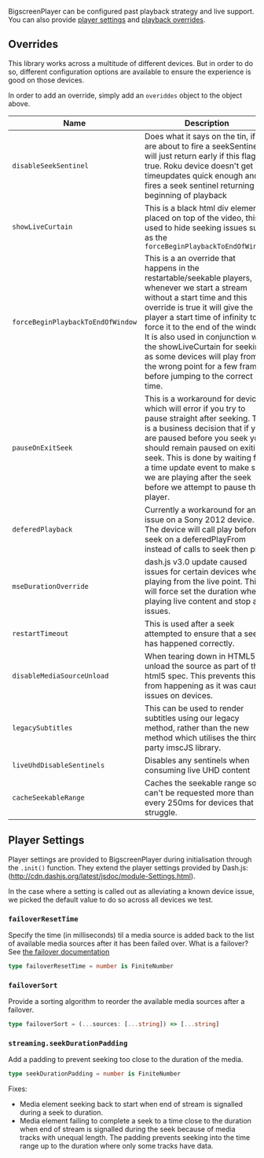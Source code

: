 BigscreenPlayer can be configured past playback strategy and live support. You can also provide [player settings](#player-settings) and [playback overrides](#overrides).

## Overrides

This library works across a multitude of different devices. But in order to do so, different configuration options are available to ensure the experience is good on those devices.

In order to add an override, simply add an `overiddes` object to the object above.

| Name                | Description                                                                                                                                                                                                                        | Values     |
| ------------------- | ---------------------------------------------------------------------------------------------------------------------------------------------------------------------------------------------------------------------------------- | ---------- |
| `disableSeekSentinel` | Does what it says on the tin, if we are about to fire a seekSentinel it will just return early if this flag is true. Roku device doesn't get timeupdates quick enough and fires a seek sentinel returning to beginning of playback | boolean |
| `showLiveCurtain` | This is a black html div element placed on top of the video, this is used to hide seeking issues such as the `forceBeginPlaybackToEndOfWindow` | boolean |
| `forceBeginPlaybackToEndOfWindow` | This is a an override that happens in the restartable/seekable players, whenever we start a stream without a start time and this override is true it will give the player a start time of infinity to force it to the end of the window. It is also used in conjunction with the showLiveCurtain for seeking as some devices will play from the wrong point for a few frames before jumping to the correct time. | boolean |
| `pauseOnExitSeek` | This is a workaround for devices which will error if you try to pause straight after seeking. This is a business decision that if you are paused before you seek you should remain paused on exiting seek. This is done by waiting for a time update event to make sure we are playing after the seek before we attempt to pause the player. | boolean |
| `deferedPlayback` | Currently a workaround for an issue on a Sony 2012 device. The device will call play before seek on a deferedPlayFrom instead of calls to seek then play. | boolean |
| `mseDurationOverride` | dash.js v3.0 update caused issues for certain devices when playing from the live point. This will force set the duration when playing live content and stop any issues. | boolean |
| `restartTimeout` | This is used after a seek attempted to ensure that a seek has happened correctly. | number |
| `disableMediaSourceUnload` | When tearing down in HTML5 we unload the source as part of the html5 spec. This prevents this from happening as it was causing issues on devices. | boolean |
| `legacySubtitles` | This can be used to render subtitles using our legacy method, rather than the new method which utilises the third party imscJS library. | boolean |
| `liveUhdDisableSentinels` | Disables any sentinels when consuming live UHD content | boolean |
| `cacheSeekableRange` | Caches the seekable range so it can't be requested more than every 250ms for devices that struggle. | boolean |

## Player Settings

Player settings are provided to BigscreenPlayer during initialisation through the `.init()` function. They extend the player settings provided by Dash.js: (<http://cdn.dashjs.org/latest/jsdoc/module-Settings.html>).

In the case where a setting is called out as alleviating a known device issue, we picked the default value to do so across all devices we test.

### `failoverResetTime`

Specify the time (in milliseconds) til a media source is added back to the list of available media sources after it has been failed over. What is a failover? See [the failover documentation](https://bbc.github.io/bigscreen-player/api/tutorial-cdn-failover.html)

```ts
type failoverResetTime = number is FiniteNumber
```

### `failoverSort`

Provide a sorting algorithm to reorder the available media sources after a failover.

```ts
type failoverSort = (...sources: [...string]) => [...string]
```

### `streaming.seekDurationPadding`

Add a padding to prevent seeking too close to the duration of the media.

```ts
type seekDurationPadding = number is FiniteNumber
```

Fixes:

- Media element seeking back to start when end of stream is signalled during a seek to duration.
- Media element failing to complete a seek to a time close to the duration when end of stream is signalled during the seek because of media tracks with unequal length. The padding prevents seeking into the time range up to the duration where only some tracks have data.
